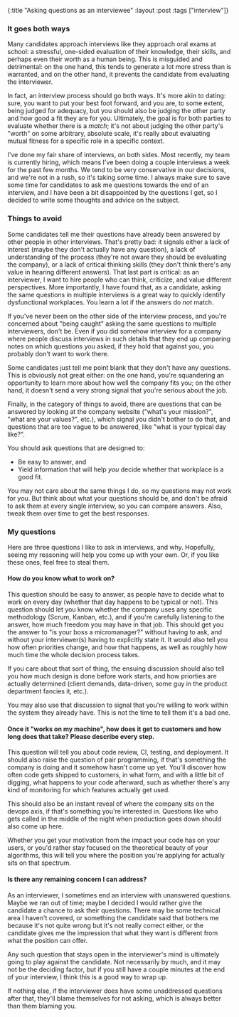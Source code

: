 {:title "Asking questions as an interviewee"
 :layout :post
 :tags ["interview"]}

### It goes both ways

Many candidates approach interviews like they approach oral exams at school: a
stressful, one-sided evaluation of their knowledge, their skills, and perhaps
even their worth as a human being. This is misguided and detrimental: on the
one hand, this tends to generate a lot more stress than is warranted, and on
the other hand, it prevents the candidate from evaluating the interviewer.

In fact, an interview process should go both ways. It's more akin to dating:
sure, you want to put your best foot forward, and you are, to some extent,
being judged for adequacy, but you should also be judging the other party and
how good a fit they are for you. Ultimately, the goal is for both parties to
evaluate whether there is a _match_; it's not about judging the other party's
"worth" on some arbitrary, absolute scale, it's really about evaluating mutual
fitness for a specific role in a specific context.

I've done my fair share of interviews, on both sides. Most recently, my team is
currently hiring, which means I've been doing a couple interviews a week for
the past few months. We tend to be very conservative in our decisions, and
we're not in a rush, so it's taking some time. I always make sure to save some
time for candidates to ask me questions towards the end of an interview, and I
have been a bit disappointed by the questions I get, so I decided to write some
thoughts and advice on the subject.

### Things to avoid

Some candidates tell me their questions have already been answered by other
people in other interviews. That's pretty bad: it signals either a lack of
interest (maybe they don't actually have any question), a lack of understanding
of the process (they're not aware they should be evaluating the company), or a
lack of critical thinking skills (they don't think there's any value in hearing
different answers). That last part is critical: as an interviewer, I want to
hire people who can think, criticize, and value different perspectives. More
importantly, I have found that, as a candidate, asking the same questions in
multiple interviews is a great way to quickly identify dysfunctional
workplaces. You learn a lot if the answers do _not_ match.

If you've never been on the other side of the interview process, and you're
concerned about "being caught" asking the same questions to multiple
interviewers, don't be. Even if you did somehow interview for a company where
people discuss interviews in such details that they end up comparing notes on
which questions you asked, if they hold that against you, you probably don't
want to work there.

Some candidates just tell me point blank that they don't have any questions.
This is obviously not great either: on the one hand, you're squandering an
opportunity to learn more about how well the company fits you; on the other
hand, it doesn't send a very strong signal that you're serious about the job.

Finally, in the category of things to avoid, there are questions that can be
answered by looking at the company website ("what's your mission?", "what are
your values?", etc.), which signal you didn't bother to do that, and questions
that are too vague to be answered, like "what is your typical day like?".

You should ask questions that are designed to:

- Be easy to answer, and
- Yield information that will help _you_ decide whether that workplace is a
  good fit.

You may not care about the same things I do, so my questions may not work for
you. But think about what your questions should be, and don't be afraid to ask
them at every single interview, so you can compare answers. Also, tweak them
over time to get the best responses.

### My questions

Here are three questions I like to ask in interviews, and why. Hopefully,
seeing my reasoning will help you come up with your own. Or, if you like these
ones, feel free to steal them.

#### How do you know what to work on?

This question should be easy to answer, as people have to decide what to work
on every day (whether that day happens to be typical or not). This question
should let you know whether the company uses any specific methodology (Scrum,
Kanban, etc.), and if you're carefully listening to the answer, how much
freedom you may have in that job. This should get you the answer to "is your
boss a micromanager?" without having to ask, and without your interviewer(s)
having to explicitly state it. It would also tell you how often priorities
change, and how that happens, as well as roughly how much time the whole
decision process takes.

If you care about that sort of thing, the ensuing discussion should also tell
you how much design is done before work starts, and how priorties are actually
determined (client demands, data-driven, some guy in the product department
fancies it, etc.).

You may also use that discussion to signal that you're willing to work within
the system they already have. This is not the time to tell them it's a bad one.

#### Once it "works on my machine", how does it get to customers and how long does that take? Please describe every step.

This question will tell you about code review, CI, testing, and deployment. It
should also raise the question of pair programming, if that's something the
company is doing and it somehow hasn't come up yet. You'll discover how often
code gets shipped to customers, in what form, and with a little bit of digging,
what happens to your code afterward, such as whether there's any kind of
monitoring for which features actually get used.

This should also be an instant reveal of where the company sits on the devops
axis, if that's something you're interested in. Questions like who gets called
in the middle of the night when production goes down should also come up here.

Whether you get your motivation from the impact your code has on your users, or
you'd rather stay focused on the theoretical beauty of your algorithms, this
will tell you where the position you're applying for actually sits on that
spectrum.

#### Is there any remaining concern I can address?

As an interviewer, I sometimes end an interview with unanswered questions.
Maybe we ran out of time; maybe I decided I would rather give the candidate a
chance to ask their questions. There may be some technical area I haven't
covered, or something the candidate said that bothers me because it's not quite
wrong but it's not really correct either, or the candidate gives me the
impression that what they want is different from what the position can offer.

Any such question that stays open in the interviewer's mind is ultimately going
to play against the candidate. Not necessarily by much, and it may not be the
deciding factor, but if you still have a couple minutes at the end of your
interview, I think this is a good way to wrap up.

If nothing else, if the interviewer does have some unaddressed questions after
that, they'll blame themselves for not asking, which is always better than them
blaming you.
